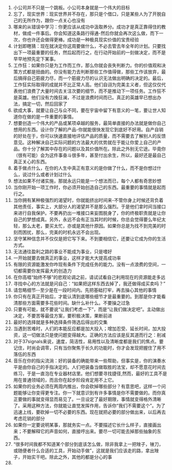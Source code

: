 1. 小公司并不只是一个跳板。小公司本身就是一个伟大的目标
2. 忘了，现实世界：现实世界并不存在，那只是个借口，只是某些人为了开脱自己的无所作为，跟你一点关心也没有
3. 哪来的从错误中学习：你更应该从成功中汲取养分。成功才是真正靠得住的教材，做成一件事后。你会知道这条路行得通-然后你就会再次这么做，而下一次，你也许还会做得更棒。成功是一种极具现实价值的宝贵经验
4. 计划即瞎猜：现在就决定你这周要做什么，不必去管去年全年的计划。只要找出下一项最重要的任务，然后起而行之，在行动开始前的一刻做决定，而不是早早地预先定下某事。
5. 工作狂：如果你只是为工作而工作，那么你就会丧失判断力。你的价值观和决策方式都是扭曲的。你没有能力去判断那些工作值得做，那些工作该放弃，最后搞得自己筋疲力尽，而一个筋疲力尽的认识无法做出明确的决定的。最后，工作狂实际取得的成就并不比正常人高。他们自诩为完美主义者，但这仅仅代表他们浪费了大量时间去关注次要的细节，而不是推动下一项任务。工作狂不是英雄。他们没有力挽狂澜，不过是浪费时间而已。真正的英雄早已想出办法，搞定一切，然后回家了
6. 欲成大事，就要让自己与众不同，要在宇宙中留下有意义的一笔，要让世人知道你在做的是一件重要的事情。
7. 想要创造一个伟大的产品或某项卓越的服务，最简单直接的办法就是做你自己想用的东西。设计你了解的产品-你就能很快发现它到底好不好用。自产自销的好处在于，你可以快速直接地评估产品的质量，而不需要去了解别人的反馈意见。这种解决自己实际问题的方法最大的优势就在于能让你爱上自己的产品。你十分了解其中存在的问题以及其价值所在。除此之外别无它途。毕竟你（很有可能）会为这件事奋斗很多年，甚至付出余生，所以，最好还是最自己真正关心的东西。
8. 着手做点什么，在你的人生中真正有意义的是你做了什么，而不是你想过什么，说过什么或者计划过什么
9. 想法如果不付诸实施，那就永远只能是一个想法而已，每个人都有奇思妙想
10. 当你刚开始一项工作时，你必须开始创造自己的东西。最重要的事情就是起而行之。
11. 当你拥有某种极强烈的渴望时，你就能挤出时间来-不管你身上时候还背负着其他责任，事实上，大部分人的渴望并不是那么强烈。于是他们拿时间当接口来进行自我保护。不要再扔出一堆接口来妄图脱身了，你的终极职责就是让你自己的梦想成真。另外，永远不会有正当其时的时候，你总会觉得要么年纪太轻，那么太老，要买太忙，亦或是其他什原因。如果你总是为找不到完美的时刻而困扰，那么，完美的时机永远不会出现。
12. 坚守某种信念并不仅仅是把它写下来。不到要相信它，还要让它成为你的生活方式。
13. 无法通往盈利之路的事业不能成为事业，只是嗜好
14. 一开始就要去做真正的事业，这样才能大大提高成功率
15. 有限的资源能激发你咋现有条件下完成任务的能力。没有一点浪费的空间，一切都需要你发挥最大的创造力
16. 在你高唱“始终不够”的悲观论调之前，请试试看自己利用现在的资源能走多远
17. 寻找中心的方法就是问自己：“如果把这样东西去掉了，我还做得成买卖吗？”
18. 请忽略细节--至少是在一段时间内。先把基础打牢，再去操心其他的事情
19. 你只有在真正开始后，才能认清到底哪些细节才是最重要的。到那是你才能看清那些方面需要多花些时间。缺什么补什么。不要操之过急
20. 只要有可能，就不要说“让我们考虑一下”，而是“让我们做决定吧”。主动做出决定，不要苦等最佳方案，要积极决策，果断前进
21. 最好的选择就是多种选择条件筛选后得出的交集
22. 当遇到苦难时，人们的本能反应都是加大投入；增加忍受、延长时间，加大投资，这一切做法只是使问题变得越大。正确的方法应该是反其道而行之：削减
23. 对于37signals来说，速度，简洁性，易用性以及清晰度都是我们的焦点。要记住，时尚会调零，只有当你聚焦于长久的功能时，你才会发现把握住了用不落伍的东西
24. 音乐在你的指尖流淌：好的装备的确能带来一些帮助，但事实是，你的演奏水平是由你自己的手指决定的。人们吧装备当做取胜的法宝，却不愿意花时间去练习，于是一直泡在专业器材店里。他们想要寻找捷径,然而，最好的工具不是用在普通领域的，而且你在起步阶段肯定用不上它。
25. 如果你的业务必须在两周内推出，你会砍掉哪些部分？有意思吧，这样一个问题能够让你变得更专注。你一下就意识到有许多事情是你不需要做的。而你真正要做的事就变得显而易见了。一旦设定了最好期限，事情就变得格外清晰了。采用这种方法，你就能让直觉发挥作用，告诉你“我们不需要这个”。为了迅速上线，要砍掉一切不必要的东西。现在就把必要的部分做出来，以后再去考虑花销的部分
26. 如果你一定要说明某事，那就务实一点。不要描述它长什么样子，直接画出来；不要解释它的声音如何，直接哼出来。要尽一切可能去掉那些抽象的东西。
27. “很多时间我都不知道某个部分到底该怎么做，除非我拿上一把矬子，锉刀，或随便者什么合适的工具，开始动手做”，这就是我们应该走的路，拿出矬子，开始实干吧。除此之外，其他的都是分心的事
28. 
